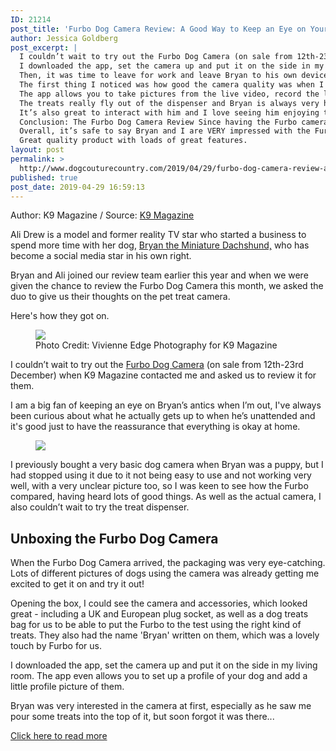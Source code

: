 ```yaml
---
ID: 21214
post_title: 'Furbo Dog Camera Review: A Good Way to Keep an Eye on Your Pets?'
author: Jessica Goldberg
post_excerpt: |
  I couldn’t wait to try out the Furbo Dog Camera (on sale from 12th-23rd December) when K9 Magazine contacted me and asked us to review it for them.
  I downloaded the app, set the camera up and put it on the side in my living room.
  Then, it was time to leave for work and leave Bryan to his own devices with the Furbo Dog Camera watching.
  The first thing I noticed was how good the camera quality was when I checked in on Bryan with the app.
  The app allows you to take pictures from the live video, record the live video and also turn on the option of the bark sensor.
  The treats really fly out of the dispenser and Bryan is always very happy to find the treats across the living room floor throughout the day.
  It’s also great to interact with him and I love seeing him enjoying the treats that have been tossed.
  Conclusion: The Furbo Dog Camera Review Since having the Furbo camera, I also feel a lot more relaxed when I leave Bryan alone in the house because any time I start to worry about it, I can just open up the app on my phone and see where he is and that he's okay (he's normally sleeping in his bed).
  Overall, it’s safe to say Bryan and I are VERY impressed with the Furbo Dog Camera!
  Great quality product with loads of great features.
layout: post
permalink: >
  http://www.dogcouturecountry.com/2019/04/29/furbo-dog-camera-review-a-good-way-to-keep-an-eye-on-your-pets/
published: true
post_date: 2019-04-29 16:59:13
---
```

<p class="article-info-author-source"> <span>Author: K9 Magazine</span>&nbsp;/&nbsp;<span>Source: <a href="http://www.k9magazine.com/furbo-dog-camera-review/" target="_blank">K9 Magazine</a></span> </p> <p>Ali Drew is a model and former reality TV star who started a business to spend more time with her dog, <a href="https://www.instagram.com/bryantheminiaturedachshund/?hl=en">Bryan the Miniature Dachshund,</a> who has become a social media star in his own right.</p>
<p>Bryan and Ali joined our review team earlier this year and when we were given the chance to review the Furbo Dog Camera this month, we asked the duo to give us their thoughts on the pet treat camera.</p>
<p>Here's how they got on.</p>
<figure><em><img src="https://i2.wp.com/i.imgur.com/hRsktNy.jpg?w=1000&amp;ssl=1"></em>
<figcaption>Photo Credit: Vivienne Edge Photography for K9 Magazine</figcaption>
</figure>
<p>I couldn’t wait to try out the <a href="https://shopuk.furbo.com/?utm_source=K9magazine&amp;utm_medium=Website&amp;utm_campaign=December">Furbo Dog Camera</a> (on sale from 12th-23rd December) when K9 Magazine contacted me and asked us to review it for them.</p>
<p>I am a big fan of keeping an eye on Bryan’s antics when I’m out, I've always been curious about what he actually gets up to when he’s unattended and it's good just to have the reassurance that everything is okay at home.</p>
<figure><img src="https://i0.wp.com/i.imgur.com/p9ZJ7tH.jpg?w=1000&amp;ssl=1"></figure>
<p>I previously bought a very basic dog camera when Bryan was a puppy, but I had stopped using it due to it not being easy to use and not working very well, with a very unclear picture too, so I was keen to see how the Furbo compared, having heard lots of good things. As well as the actual camera, I also couldn’t wait to try the treat dispenser.</p>
<h2>Unboxing the Furbo Dog Camera</h2>
<p>When the Furbo Dog Camera arrived, the packaging was very eye-catching. Lots of different pictures of dogs using the camera was already getting me excited to get it on and try it out!</p>
<p>Opening the box, I could see the camera and accessories, which looked great - including a UK and European plug socket, as well as a dog treats bag for us to be able to put the Furbo to the test using the right kind of treats. They also had the name 'Bryan' written on them, which was a lovely touch by Furbo for us.</p>
<p>I downloaded the app, set the camera up and put it on the side in my living room. The app even allows you to set up a profile of your dog and add a little profile picture of them.</p>
<p>Bryan was very interested in the camera at first, especially as he saw me pour some treats into the top of it, but soon forgot it was there...</p> <p class="article-info-more"> <a href="http://www.k9magazine.com/furbo-dog-camera-review/" target="_blank">Click here to read more</a> </p>